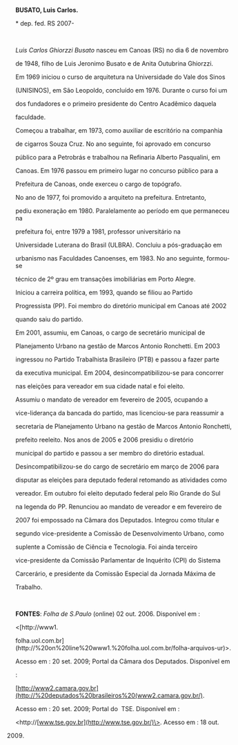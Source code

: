 **BUSATO, Luis Carlos.**



\* dep. fed. RS 2007-



 



*Luis Carlos Ghiorzzi Busato* nasceu em Canoas (RS) no dia 6 de novembro

de 1948, filho de Luis Jeronimo Busato e de Anita Outubrina Ghiorzzi.



Em 1969 iniciou o curso de arquitetura na Universidade do Vale dos Sinos

(UNISINOS), em São Leopoldo, concluído em 1976. Durante o curso foi um

dos fundadores e o primeiro presidente do Centro Acadêmico daquela

faculdade.



Começou a trabalhar, em 1973, como auxiliar de escritório na companhia

de cigarros Souza Cruz. No ano seguinte, foi aprovado em concurso

público para a Petrobrás e trabalhou na Refinaria Alberto Pasqualini, em

Canoas. Em 1976 passou em primeiro lugar no concurso público para a

Prefeitura de Canoas, onde exerceu o cargo de topógrafo.



No ano de 1977, foi promovido a arquiteto na prefeitura. Entretanto,

pediu exoneração em 1980. Paralelamente ao período em que permaneceu na

prefeitura foi, entre 1979 a 1981, professor universitário na

Universidade Luterana do Brasil (ULBRA). Concluiu a pós-graduação em

urbanismo nas Faculdades Canoenses, em 1983. No ano seguinte, formou-se

técnico de 2º grau em transações imobiliárias em Porto Alegre.



Iniciou a carreira política, em 1993, quando se filiou ao Partido

Progressista (PP). Foi membro do diretório municipal em Canoas até 2002

quando saiu do partido.



Em 2001, assumiu, em Canoas, o cargo de secretário municipal de

Planejamento Urbano na gestão de Marcos Antonio Ronchetti. Em 2003

ingressou no Partido Trabalhista Brasileiro (PTB) e passou a fazer parte

da executiva municipal. Em 2004, desincompatibilizou-se para concorrer

nas eleições para vereador em sua cidade natal e foi eleito.



Assumiu o mandato de vereador em fevereiro de 2005, ocupando a

vice-liderança da bancada do partido, mas licenciou-se para reassumir a

secretaria de Planejamento Urbano na gestão de Marcos Antonio Ronchetti,

prefeito reeleito. Nos anos de 2005 e 2006 presidiu o diretório

municipal do partido e passou a ser membro do diretório estadual.

Desincompatibilizou-se do cargo de secretário em março de 2006 para

disputar as eleições para deputado federal retomando as atividades como

vereador. Em outubro foi eleito deputado federal pelo Rio Grande do Sul

na legenda do PP. Renunciou ao mandato de vereador e em fevereiro de

2007 foi empossado na Câmara dos Deputados. Integrou como titular e

segundo vice-presidente a Comissão de Desenvolvimento Urbano, como

suplente a Comissão de Ciência e Tecnologia. Foi ainda terceiro

vice-presidente da Comissão Parlamentar de Inquérito (CPI) do Sistema

Carcerário, e presidente da Comissão Especial da Jornada Máxima de

Trabalho.



 



**FONTES**: *Folha de S.Paulo* (online) 02 out. 2006. Disponível em :

\<[http://www1.

folha.uol.com.br](http://%20on%20line%20www1.%20folha.uol.com.br/folha-arquivos-ur)\>.

Acesso em : 20 set. 2009; Portal da Câmara dos Deputados. Disponível em

:

[http://www2.camara.gov.br](http://%20deputados%20brasileiros%20(www2.camara.gov.br/).

Acesso em : 20 set. 2009; Portal do  TSE. Disponível em :

\<http://[www.tse.gov.br](http://www.tse.gov.br/)\>. Acesso em : 18 out.

2009.



 



 



 



 



 



 

